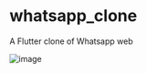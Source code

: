 # whatsapp_clone

A Flutter clone of Whatsapp web

![image](https://user-images.githubusercontent.com/38915569/169412700-3b2f4905-f83a-4573-87b4-397f9fd95fd8.png)

